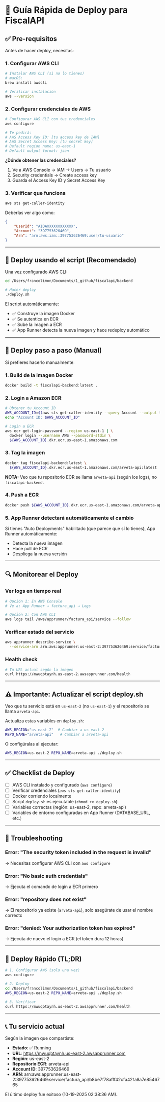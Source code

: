# 🚀 Guía Rápida de Deploy para FiscalAPI

## ✅ Pre-requisitos

Antes de hacer deploy, necesitas:

### 1. Configurar AWS CLI

```bash
# Instalar AWS CLI (si no lo tienes)
# macOS:
brew install awscli

# Verificar instalación
aws --version
```

### 2. Configurar credenciales de AWS

```bash
# Configurar AWS CLI con tus credenciales
aws configure

# Te pedirá:
# AWS Access Key ID: [tu access key de IAM]
# AWS Secret Access Key: [tu secret key]
# Default region name: us-east-1
# Default output format: json
```

**¿Dónde obtener las credenciales?**
1. Ve a AWS Console → IAM → Users → Tu usuario
2. Security credentials → Create access key
3. Guarda el Access Key ID y Secret Access Key

### 3. Verificar que funciona

```bash
aws sts get-caller-identity
```

Deberías ver algo como:
```json
{
    "UserId": "AIDAXXXXXXXXXXXX",
    "Account": "397753626469",
    "Arn": "arn:aws:iam::397753626469:user/tu-usuario"
}
```

---

## 🚀 Deploy usando el script (Recomendado)

Una vez configurado AWS CLI:

```bash
cd /Users/francolimon/Documents/1_github/fiscalapi/backend

# Hacer deploy
./deploy.sh
```

El script automáticamente:
- ✅ Construye la imagen Docker
- ✅ Se autentica en ECR
- ✅ Sube la imagen a ECR
- ✅ App Runner detecta la nueva imagen y hace redeploy automático

---

## 📝 Deploy paso a paso (Manual)

Si prefieres hacerlo manualmente:

### 1. Build de la imagen Docker

```bash
docker build -t fiscalapi-backend:latest .
```

### 2. Login a Amazon ECR

```bash
# Obtener tu Account ID
AWS_ACCOUNT_ID=$(aws sts get-caller-identity --query Account --output text)
echo "Account ID: $AWS_ACCOUNT_ID"

# Login a ECR
aws ecr get-login-password --region us-east-1 | \
  docker login --username AWS --password-stdin \
  ${AWS_ACCOUNT_ID}.dkr.ecr.us-east-1.amazonaws.com
```

### 3. Tag la imagen

```bash
docker tag fiscalapi-backend:latest \
  ${AWS_ACCOUNT_ID}.dkr.ecr.us-east-1.amazonaws.com/arveta-api:latest
```

**NOTA:** Veo que tu repositorio ECR se llama `arveta-api` (según los logs), no `fiscalapi-backend`.

### 4. Push a ECR

```bash
docker push ${AWS_ACCOUNT_ID}.dkr.ecr.us-east-1.amazonaws.com/arveta-api:latest
```

### 5. App Runner detectará automáticamente el cambio

Si tienes "Auto Deployments" habilitado (que parece que sí lo tienes), App Runner automáticamente:
- Detecta la nueva imagen
- Hace pull de ECR
- Despliega la nueva versión

---

## 🔍 Monitorear el Deploy

### Ver logs en tiempo real

```bash
# Opción 1: En AWS Console
# Ve a: App Runner → factura_api → Logs

# Opción 2: Con AWS CLI
aws logs tail /aws/apprunner/factura_api/service --follow
```

### Verificar estado del servicio

```bash
aws apprunner describe-service \
  --service-arn arn:aws:apprunner:us-east-2:397753626469:service/factura_api/b8be7f78afff42cfa421a8a7e8546765
```

### Health check

```bash
# Tu URL actual según la imagen
curl https://mwuqbtaynh.us-east-2.awsapprunner.com/health
```

---

## ⚠️ Importante: Actualizar el script deploy.sh

Veo que tu servicio está en `us-east-2` (no `us-east-1`) y el repositorio se llama `arveta-api`. 

Actualiza estas variables en `deploy.sh`:

```bash
AWS_REGION="us-east-2"  # Cambiar a us-east-2
REPO_NAME="arveta-api"   # Cambiar a arveta-api
```

O configúralas al ejecutar:

```bash
AWS_REGION=us-east-2 REPO_NAME=arveta-api ./deploy.sh
```

---

## ✅ Checklist de Deploy

- [ ] AWS CLI instalado y configurado (`aws configure`)
- [ ] Verificar credenciales (`aws sts get-caller-identity`)
- [ ] Docker corriendo localmente
- [ ] Script `deploy.sh` es ejecutable (`chmod +x deploy.sh`)
- [ ] Variables correctas (región: us-east-2, repo: arveta-api)
- [ ] Variables de entorno configuradas en App Runner (DATABASE_URL, etc.)

---

## 🐛 Troubleshooting

### Error: "The security token included in the request is invalid"
→ Necesitas configurar AWS CLI con `aws configure`

### Error: "No basic auth credentials"
→ Ejecuta el comando de login a ECR primero

### Error: "repository does not exist"
→ El repositorio ya existe (`arveta-api`), solo asegúrate de usar el nombre correcto

### Error: "denied: Your authorization token has expired"
→ Ejecuta de nuevo el login a ECR (el token dura 12 horas)

---

## 🎯 Deploy Rápido (TL;DR)

```bash
# 1. Configurar AWS (solo una vez)
aws configure

# 2. Deploy
cd /Users/francolimon/Documents/1_github/fiscalapi/backend
AWS_REGION=us-east-2 REPO_NAME=arveta-api ./deploy.sh

# 3. Verificar
curl https://mwuqbtaynh.us-east-2.awsapprunner.com/health
```

---

## 📞 Tu servicio actual

Según la imagen que compartiste:

- **Estado**: ✅ Running
- **URL**: https://mwuqbtaynh.us-east-2.awsapprunner.com
- **Región**: us-east-2
- **Repositorio ECR**: arveta-api
- **Account ID**: 397753626469
- **ARN**: arn:aws:apprunner:us-east-2:397753626469:service/factura_api/b8be7f78afff42cfa421a8a7e8546765

El último deploy fue exitoso (10-19-2025 02:38:36 AM).

